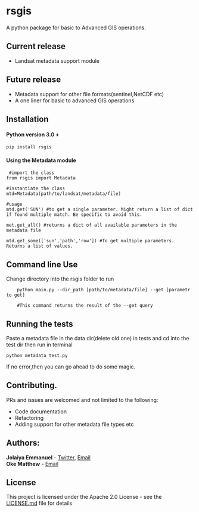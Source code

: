 # rsgis
A python package for basic to Advanced GIS operations.

## Current release 
- Landsat metadata support module

## Future release 
- Metadata support for other file formats(sentinel,NetCDF etc)
- A one liner for basic to advanced GIS operations
 
## Installation
#### Python version 3.0 +<br>
    pip install rsgis
#### Using the Metadata module <br>
     #import the class
    from rsgis import Metadata
    
    #instantiate the class
    mtd=Metadata(path/to/landsat/metadata/file)
    
    #usage
    mtd.get('SUN') #to get a single parameter. Might return a list of dict if found multiple match. Be specific to avoid this.
    
    met.get_all() #returns a dict of all available parameters in the metadata file
    
    mtd.get_some(['sun','path','row']) #To get multiple parameters. Returns a list of values.
    
## Command line Use
Change directory into the rsgis folder to run

        python main.py --dir_path [path/to/metadata/file] --get [parametr to get]
        
        #This command returns the result of the --get query 
        
## Running the tests

 Paste a metadata file in the data dir(delete old one) in tests and cd into the test dir then run in terminal<br>

    python metadata_test.py 
 If no error,then you can go ahead to do some magic.
## Contributing.

 PRs and issues are welcomed and not limited to the following:
 - Code documentation
 - Refactoring
 - Adding support for other metadata file types etc
 
## Authors:
**Jolaiya Emmanuel** - [Twitter](https://twitter.com/jeafreezy), [Email](jolaiyaemmanuel@gmail.com) <br>
**Oke Matthew** - [Email](matthewoke16@gmail.com) <br>

## License
This project is licensed under the Apache 2.0 License - see the [LICENSE.md](LICENSE.md) file for details

